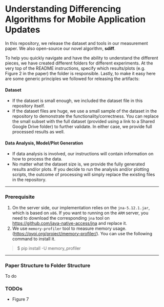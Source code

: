 # Understanding Differencing Algorithms for Mobile Application Updates
In this repository, we release the dataset and tools in our measurement paper. We also open-source our novel algorithm, **sdiff**.

To help you quickly navigate and have the ability to understand the different pieces, we have created different folders for different experiments. At the very top of the README instructions, specify which results/plots (e.g. Figure 2 in the paper) the folder is responsible. Lastly, to make it easy here are some generic principles we followed for releasing the artifacts:

#### Dataset
- If the dataset is small enough, we included the dataset file in this repository itself.
- If the dataset files are huge, we use a small sample of the dataset in the repository to demonstrate the functionality/correctness. You can replace the small subset with the full dataset (provided using a link to a Shared Google Drive folder) to further validate. In either case, we provide full processed results as well. 

#### Data Analysis, Model/Plot Generation
- If data analysis is involved, our instructions will contain information on how to process the data.
- No matter what the dataset size is, we provide the fully generated results and/or plots. If you decide to run the analysis and/or plotting scripts, the outcome of processing will simply replace the existing files in the repository.
---
### Prerequisite
1. On the server side, our implementation relies on the `jna-5.12.1.jar`, which is based on `x86`. If you want to running on the `ARM` server, you need to download the corresponding `jna` tool on https://github.com/java-native-access/jna and replace it. 
2. We use `memory-profiler` tool to measure memory usage.(https://pypi.org/project/memory-profiler/). You can use the following command to install it.
> $ pip install -U memory_profiler
---
### Paper Structure to Folder Structure
To do

### TODOs
- Figure 7

